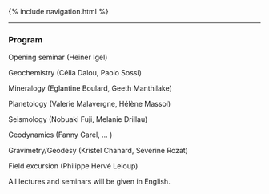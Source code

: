 {% include navigation.html %}

---

### Program

Opening seminar (Heiner Igel)

Geochemistry (Célia Dalou, Paolo Sossi)

Mineralogy (Eglantine Boulard, Geeth Manthilake)

Planetology (Valerie Malavergne, Hélène Massol)

Seismology (Nobuaki Fuji, Melanie Drillau)

Geodynamics (Fanny Garel, ... )

Gravimetry/Geodesy (Kristel Chanard, Severine Rozat)

Field excursion (Philippe Hervé Leloup)

All lectures and seminars will be given in English.
